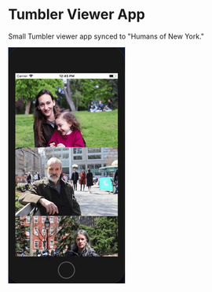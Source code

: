 # Tumbler Viewer App
Small Tumbler viewer app synced to "Humans of New York."


![](tumbler_viewer_app.gif)
